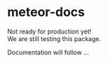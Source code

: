 meteor-docs
===========

Not ready for production yet!  
We are still testing this package.

Documentation will follow ...